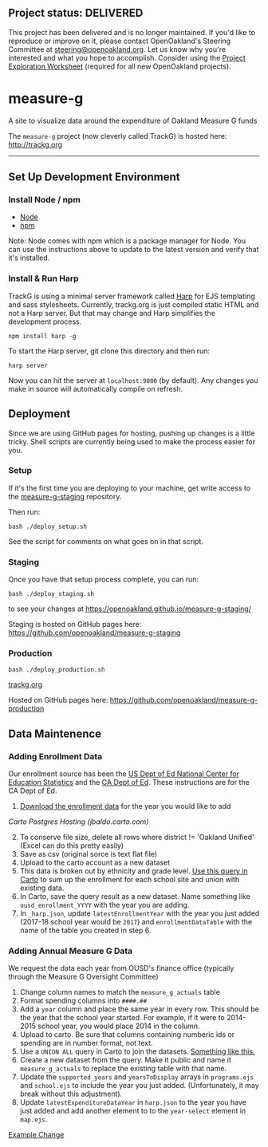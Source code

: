## Project status: DELIVERED

This project has been delivered and is no longer maintained. If you'd like to reproduce or improve on it, please contact OpenOakland's Steering Committee at [steering@openoakland.org](mailto:steering@openoakland.org). Let us know why you're interested and what you hope to accomplish. Consider using the [Project Exploration Worksheet](https://docs.google.com/document/d/1k24P9JiAUEzJLPFRDjVh7aRZexax6NUhfPFLSI3R80M/edit?usp=sharing) (required for all new OpenOakland projects).

# measure-g
A site to visualize data around the expenditure of Oakland Measure G funds

The ```measure-g``` project (now cleverly called TrackG) is hosted here: http://trackg.org

---
## Set Up Development Environment

### Install Node / npm

-  [Node](http://nodejs.org/download/)
-  [npm](https://docs.npmjs.com/getting-started/installing-node)

Note: Node comes with npm which is a package manager for Node. You can use the instructions above to update to the latest version and verify that it's installed.


### Install & Run Harp

TrackG is using a minimal server framework called [Harp](http://harpjs.com/) for EJS templating and sass stylesheets. Currently, trackg.org is just compiled static HTML and not a Harp server. But that may change and Harp simplifies the development process.

```
npm install harp -g
```
To start the Harp server, git clone this directory and then run:
```
harp server
```
Now you can hit the server at ```localhost:9000``` (by default). Any changes you make in source will automatically compile on refresh.

## Deployment
Since we are using GitHub pages for hosting, pushing up changes is a little tricky. Shell scripts are currently being used to make the process easier for you.

### Setup

If it's the first time you are deploying to your machine, get write access to the [measure-g-staging](https://github.com/openoakland/measure-g-staging) repository.

Then run:
```
bash ./deploy_setup.sh
```
See the script for comments on what goes on in that script.

### Staging
Once you have that setup process complete, you can run:
```
bash ./deploy_staging.sh
```
to see your changes at https://openoakland.github.io/measure-g-staging/

Staging is hosted on GitHub pages here: https://github.com/openoakland/measure-g-staging

### Production
```
bash ./deploy_production.sh
```
[trackg.org](https://trackg.org)

Hosted on GitHub pages here: https://github.com/openoakland/measure-g-production

## Data Maintenence

### Adding Enrollment Data

Our enrollment source has been the [US Dept of Ed National Center for Education Statistics](https://nces.ed.gov/ccd/pubschuniv.asp) and the [CA Dept of Ed](https://www.cde.ca.gov/ds/sd/sd/filesenr.asp). These instructions are for the CA Dept of Ed.

1. [Download the enrollment data](https://www.cde.ca.gov/ds/sd/sd/filesenr.asp) for the year you would like to add

*Carto Postgres Hosting (jbaldo.carto.com)*

2. To conserve file size, delete all rows where district != 'Oakland Unified' (Excel can do this pretty easily)
3. Save as csv (original sorce is text flat file)
4. Upload to the carto account as a new dataset
5. This data is broken out by ethnicity and grade level. [Use this query in Carto](https://github.com/openoakland/measure-g/issues/65) to sum up the enrollment for each school site and union with existing data.
6. In Carto, save the query result as a new dataset. Name something like `ousd_enrollment_YYYY` with the year you are adding.
7. In `_harp.json`, update `latestEnrollmentYear` with the year you just added (2017-18 school year would be `2017`) and `enrollmentDataTable` with the name of the table you created in step 6.

### Adding Annual Measure G Data

We request the data each year from OUSD's finance office (typically through the Measure G Oversight Committee)

1. Change column names to match the `measure_g_actuals` table
2. Format spending columns into `####.##`
3. Add a `year` column and place the same year in every row. This should be the year that the school year started. For example, if it were to 2014-2015 school year, you would place 2014 in the column.
4. Upload to carto. Be sure that columns containing numberic ids or spending are in number format, not text.
5. Use a `UNION ALL` query in Carto to join the datasets. [Something like this.](https://github.com/openoakland/measure-g/issues/63)
6. Create a new dataset from the query. Make it public and name it `measure_g_actuals` to replace the existing table with that name.
7. Update the `supported_years` and `yearsToDisplay` arrays in `programs.ejs` and `school.ejs` to include the year you just added. (Unfortunately, it may break without this adjustment).
8. Update `latestExpenditureDataYear` in `harp.json` to the year you have just added and add another element to to the `year-select` element in `map.ejs`.

[Example Change](https://github.com/openoakland/measure-g/pull/67)

